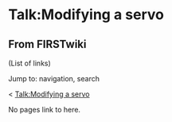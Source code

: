 # Talk:Modifying a servo

## From FIRSTwiki

(List of links)

Jump to: navigation, search

< [Talk:Modifying a servo](/index.php?title=Talk:Modifying_a_servo&redirect=no "Talk:Modifying a
servo")

No pages link to here.
